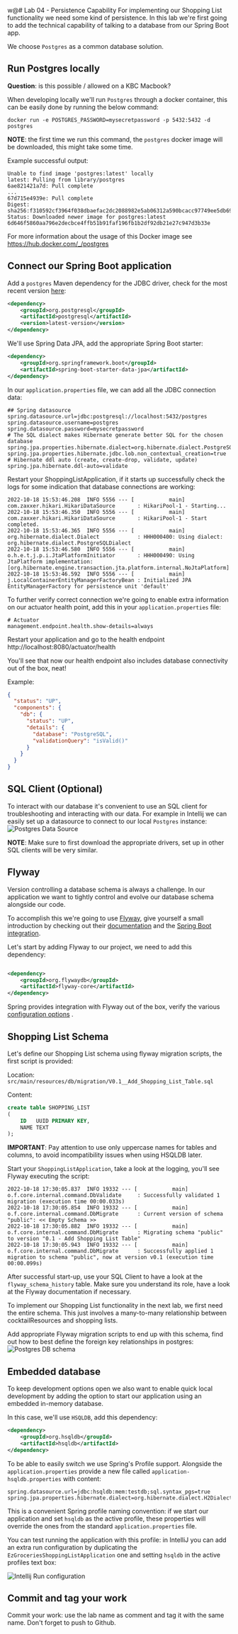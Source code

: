 w@# Lab 04 - Persistence Capability
For implementing our Shopping List functionality we need some kind of persistence. In this lab we're first going to add
the technical capability of talking to a database from our Spring Boot app.

We choose ``Postgres`` as a common database solution.

## Run Postgres locally

**Question**: is this possible / allowed on a KBC Macbook?

When developing locally we'll run ``Postgres`` through a docker container, this can be easily done by running the below
command:

``docker run -e POSTGRES_PASSWORD=mysecretpassword -p 5432:5432 -d postgres``

**NOTE**: the first time we run this command, the ``postgres`` docker image will be downloaded, this might take some
time.

Example successful output:

```
Unable to find image 'postgres:latest' locally
latest: Pulling from library/postgres
6ae821421a7d: Pull complete
...
67d715e4939e: Pull complete
Digest: sha256:f310592cf3964f038dbaefac2dc2088982e5ab06312a590bcacc97749ee5db69
Status: Downloaded newer image for postgres:latest
6d646f5860aa796e2decbce4ffb51b91faf196fb1b2df92db21e27c947d3b33e
```

For more information about the usage of this Docker image see https://hub.docker.com/_/postgres

## Connect our Spring Boot application

Add a ``postgres`` Maven dependency for the JDBC driver, check for the most recent
version [here](https://mvnrepository.com/artifact/org.postgresql/postgresql):

```xml
<dependency>
    <groupId>org.postgresql</groupId>
    <artifactId>postgresql</artifactId>
    <version>latest-version</version>
</dependency>
```

We'll use Spring Data JPA, add the appropriate Spring Boot starter:

```xml
<dependency>
    <groupId>org.springframework.boot</groupId>
    <artifactId>spring-boot-starter-data-jpa</artifactId>
</dependency>
```

In our ``application.properties`` file, we can add all the JDBC connection data:

```properties
## Spring datasource
spring.datasource.url=jdbc:postgresql://localhost:5432/postgres
spring.datasource.username=postgres
spring.datasource.password=mysecretpassword
# The SQL dialect makes Hibernate generate better SQL for the chosen database
spring.jpa.properties.hibernate.dialect=org.hibernate.dialect.PostgreSQLDialect
spring.jpa.properties.hibernate.jdbc.lob.non_contextual_creation=true
# Hibernate ddl auto (create, create-drop, validate, update)
spring.jpa.hibernate.ddl-auto=validate
```

Restart your ShoppingListApplication, if it starts up successfully check the logs for some indication that database
connections are working:

```
2022-10-18 15:53:46.208  INFO 5556 --- [           main] com.zaxxer.hikari.HikariDataSource       : HikariPool-1 - Starting...
2022-10-18 15:53:46.350  INFO 5556 --- [           main] com.zaxxer.hikari.HikariDataSource       : HikariPool-1 - Start completed.
2022-10-18 15:53:46.365  INFO 5556 --- [           main] org.hibernate.dialect.Dialect            : HHH000400: Using dialect: org.hibernate.dialect.PostgreSQLDialect
2022-10-18 15:53:46.580  INFO 5556 --- [           main] o.h.e.t.j.p.i.JtaPlatformInitiator       : HHH000490: Using JtaPlatform implementation: [org.hibernate.engine.transaction.jta.platform.internal.NoJtaPlatform]
2022-10-18 15:53:46.592  INFO 5556 --- [           main] j.LocalContainerEntityManagerFactoryBean : Initialized JPA EntityManagerFactory for persistence unit 'default'
```

To further verify correct connection we're going to enable extra information on our actuator health point, add this in
your ``application.properties`` file:

```properties
# Actuator
management.endpoint.health.show-details=always
```

Restart your application and go to the health endpoint http://localhost:8080/actuator/health

You'll see that now our health endpoint also includes database connectivity out of the box, neat!

Example:

```json
{
  "status": "UP",
  "components": {
    "db": {
      "status": "UP",
      "details": {
        "database": "PostgreSQL",
        "validationQuery": "isValid()"
      }
    }
  }
}
```

## SQL Client (Optional)

To interact with our database it's convenient to use an SQL client for troubleshooting and interacting with our data.
For example in Intellij we can easily set up a datasource to connect to our local ``Postgres`` instance:
![Postgres Data Source](lab-04-data-source.png)

**NOTE**: Make sure to first download the appropriate drivers, set up in other SQL clients will be very similar.

## Flyway

Version controlling a database schema is always a challenge. In our application we want to tightly control and evolve
our database schema alongside our code.

To accomplish this we're going to use [Flyway](https://flywaydb.org/), give yourself a small introduction by checking
out their [documentation](https://flywaydb.org/documentation/) and
the [Spring Boot integration](https://flywaydb.org/documentation/usage/plugins/springboot).

Let's start by adding Flyway to our project, we need to add this dependency:

```xml

<dependency>
    <groupId>org.flywaydb</groupId>
    <artifactId>flyway-core</artifactId>
</dependency>
```

Spring provides integration with Flyway out of the box, verify the
various [configuration options](https://docs.spring.io/spring-boot/docs/current/reference/html/howto.html#howto.data-initialization.migration-tool)
.

## Shopping List Schema

Let's define our Shopping List schema using flyway migration scripts, the first script is provided:

Location: ``src/main/resources/db/migration/V0.1__Add_Shopping_List_Table.sql``

Content:

```sql
create table SHOPPING_LIST
(
    ID   UUID PRIMARY KEY,
    NAME TEXT
);
```

**IMPORTANT**: Pay attention to use only uppercase names for tables and columns, to avoid incompatibility issues when
using HSQLDB later.

Start your ``ShoppingListApplication``, take a look at the logging, you'll see Flyway executing the script:

```
2022-10-18 17:30:05.837  INFO 19332 --- [           main] o.f.core.internal.command.DbValidate     : Successfully validated 1 migration (execution time 00:00.033s)
2022-10-18 17:30:05.854  INFO 19332 --- [           main] o.f.core.internal.command.DbMigrate      : Current version of schema "public": << Empty Schema >>
2022-10-18 17:30:05.882  INFO 19332 --- [           main] o.f.core.internal.command.DbMigrate      : Migrating schema "public" to version "0.1 - Add Shopping List Table"
2022-10-18 17:30:05.943  INFO 19332 --- [           main] o.f.core.internal.command.DbMigrate      : Successfully applied 1 migration to schema "public", now at version v0.1 (execution time 00:00.099s)
```

After successful start-up, use your SQL Client to have a look at the ``flyway_schema_history`` table. Make sure you
understand its role, have a look at the Flyway documentation if necessary.

To implement our Shopping List functionality in the next lab, we first need the entire schema. This just involves a
many-to-many relationship between cocktailResources and shopping lists.

Add appropriate Flyway migration scripts to end up with this schema, find out how to best define the foreign key
relationships in postgres:
![Postgres DB schema](lab-04-shopping-list-schema.png)

## Embedded database

To keep development options open we also want to enable quick local development by adding the option to start our
application using an embedded in-memory database.

In this case, we'll use ``HSQLDB``, add this dependency:

```xml
<dependency>
    <groupId>org.hsqldb</groupId>
    <artifactId>hsqldb</artifactId>
</dependency>
```

To be able to easily switch we use Spring's Profile support. Alongside the ``application.properties`` provide a new file
called ``application-hsqldb.properties`` with content:

```properties
spring.datasource.url=jdbc:hsqldb:mem:testdb;sql.syntax_pgs=true
spring.jpa.properties.hibernate.dialect=org.hibernate.dialect.H2Dialect
```

This is a convenient Spring profile naming convention: if we start our application and set ``hsqldb`` as the active
profile, these properties will override the ones from the standard ``application.properties`` file.

You can test running the application with this profile: in IntelliJ you can add an extra run configuration by
duplicating the ``EzGroceriesShoppingListApplication`` one and setting ``hsqldb`` in the active profiles text box:

![Intellij Run configuration](lab-04-Intellij-run-configuration.png)

## Commit and tag your work

Commit your work: use the lab name as comment and tag it with the same name. Don't forget to push to Github.
